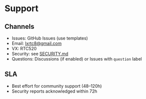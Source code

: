 # Support

## Channels
- Issues: GitHub Issues (use templates)
- Email: lxrtc8@gmail.com
- VX: RTC520
- Security: see [SECURITY.md](./SECURITY.md)
- Questions: Discussions (if enabled) or Issues with `question` label

## SLA
- Best effort for community support (48–120h)
- Security reports acknowledged within 72h
